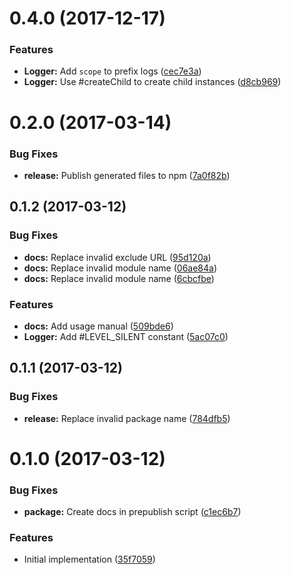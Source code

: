 <a name="0.4.0"></a>
# 0.4.0 (2017-12-17)


### Features

* **Logger:** Add `scope` to prefix logs ([cec7e3a](https://github.com/ls-age/logger/commits/cec7e3a))
* **Logger:** Use #createChild to create child instances ([d8cb969](https://github.com/ls-age/logger/commits/d8cb969))




<a name="0.2.0"></a>
# 0.2.0 (2017-03-14)


### Bug Fixes

* **release:** Publish generated files to npm ([7a0f82b](https://github.com/ls-age/logger/commits/7a0f82b))




<a name="0.1.2"></a>
## 0.1.2 (2017-03-12)


### Bug Fixes

* **docs:** Replace invalid exclude URL ([95d120a](https://github.com/ls-age/logger/commits/95d120a))
* **docs:** Replace invalid module name ([06ae84a](https://github.com/ls-age/logger/commits/06ae84a))
* **docs:** Replace invalid module name ([6cbcfbe](https://github.com/ls-age/logger/commits/6cbcfbe))


### Features

* **docs:** Add usage manual ([509bde6](https://github.com/ls-age/logger/commits/509bde6))
* **Logger:** Add #LEVEL_SILENT constant ([5ac07c0](https://github.com/ls-age/logger/commits/5ac07c0))




<a name="0.1.1"></a>
## 0.1.1 (2017-03-12)


### Bug Fixes

* **release:** Replace invalid package name ([784dfb5](https://github.com/ls-age/logger/commits/784dfb5))




<a name="0.1.0"></a>
# 0.1.0 (2017-03-12)


### Bug Fixes

* **package:** Create docs in prepublish script ([c1ec6b7](https://github.com/ls-age/logger/commits/c1ec6b7))


### Features

* Initial implementation ([35f7059](https://github.com/ls-age/logger/commits/35f7059))



